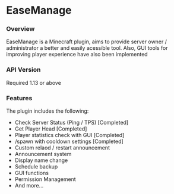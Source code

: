 # EaseManage

### Overview
EaseManage is a Minecraft plugin, aims to provide server owner / administrator a better and easily acessible tool. Also, GUI tools for improving player experience have also been implemented

### API Version
Required 1.13 or above

### Features
The plugin includes the following:
- Check Server Status (Ping / TPS) [Completed]
- Get Player Head [Completed]
- Player statistics check with GUI [Completed]
- /spawn with cooldown settings [Completed]
- Custom relaod / restart announcement
- Announcement system
- Display name change
- Schedule backup
- GUI functions
- Permission Management
- And more...
